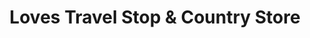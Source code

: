 ---
title: "Loves Travel Stop & Country Store"
url: /benson/loves-travel-stop-and-country-store/
shop: convenience
---